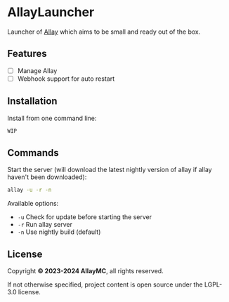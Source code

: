 # AllayLauncher

Launcher of [Allay](https://github.com/AllayMC/Allay) which aims to be small and ready out of the box.

## Features

- [ ] Manage Allay
- [ ] Webhook support for auto restart

## Installation

Install from one command line:

```bash
WIP
```

## Commands

Start the server (will download the latest nightly version of allay if allay haven't been downloaded):

```bash
allay -u -r -n
```

Available options:

- `-u` Check for update before starting the server
- `-r` Run allay server
- `-n` Use nightly build (default)

## License

Copyright **:copyright: 2023-2024 AllayMC**, all rights reserved.

If not otherwise specified, project content is open source under the LGPL-3.0 license.
